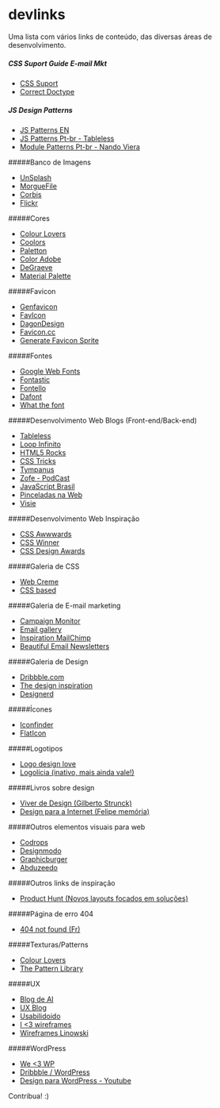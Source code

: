 # devlinks
Uma lista com vários links de conteúdo, das diversas áreas de desenvolvimento.

##### CSS Suport Guide E-mail Mkt
* [CSS Suport](https://www.campaignmonitor.com/css/)
* [Correct Doctype](https://www.campaignmonitor.com/blog/email-marketing/2010/11/correct-doctype-to-use-in-html-email/)

##### JS Design Patterns
* [JS Patterns EN](http://addyosmani.com/resources/essentialjsdesignpatterns/book/)
* [JS Patterns Pt-br - Tableless](http://tableless.com.br/design-patterns-em-javascript-observer/)
* [Module Patterns Pt-br - Nando Viera](https://nandovieira.com.br/design-patterns-no-javascript-module)


#####Banco de Imagens
* [UnSplash](https://unsplash.com/)
* [MorgueFile](http://www.morguefile.com/)
* [Corbis](http://www.corbisimages.com/)
* [Flickr](https://www.flickr.com/)

#####Cores
* [Colour Lovers](http://www.colourlovers.com/)
* [Coolors](https://coolors.co/)
* [Paletton](http://paletton.com/)
* [Color Adobe](https://color.adobe.com/pt/create/color-wheel/)
* [DeGraeve](http://www.degraeve.com/color-palette/)
* [Material Palette](https://www.materialpalette.com/)

#####Favicon
* [Genfavicon](http://www.genfavicon.com/pt/)
* [FavIcon](http://www.favicon-generator.org/)
* [DagonDesign](http://www.dagondesign.com/tools/favicon-generator-tool/)
* [Favicon.cc](http://www.favicon.cc/)
* [Generate Favicon Sprite](http://glue.readthedocs.org/en/latest/quickstart.html)

#####Fontes
* [Google Web Fonts](https://www.google.com/fonts)
* [Fontastic](http://fontastic.me/)
* [Fontello](http://fontello.com/)
* [Dafont](http://www.dafont.com/pt/)
* [What the font](https://www.myfonts.com/WhatTheFont/)

#####Desenvolvimento Web Blogs (Front-end/Back-end)
* [Tableless](http://tableless.com.br/)
* [Loop Infinito](http://loopinfinito.com.br/)
* [HTML5 Rocks](http://www.html5rocks.com/pt/)
* [CSS Tricks](https://css-tricks.com/)
* [Tympanus](http://tympanus.net/codrops/)
* [Zofe - PodCast](http://zofe.com.br/)
* [JavaScript Brasil](http://javascriptbrasil.com/)
* [Pinceladas na Web](http://www.pinceladasdaweb.com.br/blog/)
* [Visie](http://visie.com.br/blog/blog)

#####Desenvolvimento Web Inspiração
* [CSS Awwwards](http://www.awwwards.com/)
* [CSS Winner](http://www.csswinner.com/)
* [CSS Design Awards](http://www.cssdesignawards.com/)

#####Galeria de CSS
* [Web Creme](http://www.webcreme.com/)
* [CSS based](http://cssbased.com/)

#####Galeria de E-mail marketing
* [Campaign Monitor](https://www.campaignmonitor.com/)
* [Email gallery](http://www.email-gallery.com/)
* [Inspiration MailChimp](http://inspiration.mailchimp.com/#all)
* [Beautiful Email Newsletters](http://beautiful-email-newsletters.com/)

#####Galeria de Design
* [Dribbble.com](https://dribbble.com/)
* [The design inspiration](http://thedesigninspiration.com/)
* [Designerd](http://www.designerd.com.br/)

#####Ícones
* [Iconfinder](https://www.iconfinder.com/)
* [FlatIcon](http://www.flaticon.com/)

#####Logotipos
* [Logo design love](http://www.logodesignlove.com/)
* [Logolícia (inativo, mais ainda vale!)](http://www.logolicia.com.br/)

#####Livros sobre design
* [Viver de Design (Gilberto Strunck)](http://www.saraiva.com.br/viver-de-design-5-ed-1631688.html)
* [Design para a Internet (Felipe memória)](http://www.buscape.com.br/design-para-a-internet-felipe-memoria-8535218769.html#precos)

#####Outros elementos visuais para web
* [Codrops](http://tympanus.net/codrops/)
* [Designmodo](http://designmodo.com/)
* [Graphicburger](http://graphicburger.com/)
* [Abduzeedo](http://abduzeedo.com/)

#####Outros links de inspiração
* [Product Hunt (Novos layouts focados em soluções)](http://www.producthunt.com/)

#####Página de erro 404
* [404 not found (Fr)](http://www.404notfound.fr/)

#####Texturas/Patterns
* [Colour Lovers](http://www.colourlovers.com/patterns)
* [The Pattern Library](http://thepatternlibrary.com/)

#####UX
* [Blog de AI](http://arquiteturadeinformacao.com/)
* [UX Blog](http://www.uxdesign.blog.br/)
* [Usabilidoido](http://www.usabilidoido.com.br/cat_blog.html)
* [I <3 wireframes](http://wireframes.tumblr.com/)
* [Wireframes Linowski](http://wireframes.linowski.ca/)

#####WordPress
* [We <3 WP](http://welovewp.com/)
* [Dribbble / WordPress](https://dribbble.com/tags/wordpress)
* [Design para WordPress - Youtube](https://www.youtube.com/playlist?list=PLdZRdd7M_omsavHC41yyJpmSNu5T_17lp)


Contribua! :)
